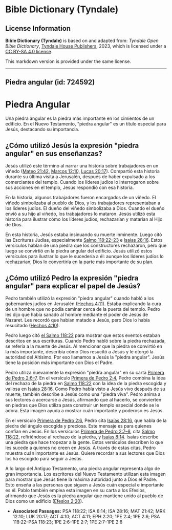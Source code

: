# Bible Dictionary (Tyndale)

## License Information

**Bible Dictionary (Tyndale)** is based on and adapted from: _Tyndale Open Bible Dictionary_, [Tyndale House Publishers](https://tyndaleopenresources.com/), 2023, which is licensed under a [CC BY-SA 4.0 license](https://creativecommons.org/licenses/by-sa/4.0/legalcode.en).

This markdown version is provided under the same license.



--------------------------------

## Piedra angular (id: 724592)

Piedra Angular
==============

Una piedra angular es la piedra más importante en los cimientos de un edificio. En el Nuevo Testamento, "piedra angular" es un título especial para Jesús, destacando su importancia.

¿Cómo utilizó Jesús la expresión "piedra angular" en sus enseñanzas?
--------------------------------------------------------------------

Jesús utilizó este término al narrar una historia sobre trabajadores en un viñedo ([Mateo 21:42,](https://ref.ly/Matt21:42) [Marcos 12:10,](https://ref.ly/Mark12:10) [Lucas 20:17](https://ref.ly/Luke20:17)). Compartió esta historia durante su última visita a Jerusalén, después de haber expulsado a los comerciantes del templo. Cuando los líderes judíos lo interrogaron sobre sus acciones en el templo, Jesús respondió con esa historia.

En la historia, algunos trabajadores fueron encargados de un viñedo. El viñedo simbolizaba al pueblo de Dios, y los trabajadores representaban a los líderes judíos. El dueño del viñedo simbolizaba a Dios. Cuando el dueño envió a su hijo al viñedo, los trabajadores lo mataron. Jesús utilizó esta historia para ilustrar cómo los líderes judíos, rechazarían y matarían al Hijo de Dios.

En esta historia, Jesús estaba insinuando su muerte inminente. Luego citó las Escrituras Judías, especialmente [Salmo 118:22–23](https://ref.ly/Ps118:22-Ps118:23) e [Isaías 28:16](https://ref.ly/Isa28:16). Estos versículos hablan de una piedra que los constructores rechazaron, pero que luego se convirtió en la piedra angular del edificio. Jesús utilizó estos versículos para ilustrar lo que le sucedería a él: aunque los líderes judíos lo rechazarían, Dios lo convertiría en la parte más importante de su plan.

¿Cómo utilizó Pedro la expresión "piedra angular" para explicar el papel de Jesús?
----------------------------------------------------------------------------------

Pedro también utilizó la expresión "piedra angular" cuando habló a los gobernantes judíos en Jerusalén ([Hechos 4:11](https://ref.ly/Acts4:11)). Estaba explicando la cura de un hombre que no podía caminar cerca de la puerta del templo. Pedro les dijo que había sanado al hombre mediante el poder de Jesús de Nazaret. Les recordó que habían matado a Jesús, pero Dios lo había resucitado ([Hechos 4:10](https://ref.ly/Acts4:10)).

Pedro luego citó [el Salmo 118:22](https://ref.ly/Ps118:22) para mostrar que estos eventos estaban descritos en sus escrituras. Cuando Pedro habló sobre la piedra rechazada, se refería a la muerte de Jesús. Al mencionar que la piedra se convirtió en la más importante, describía cómo Dios resucitó a Jesús y le otorgó la autoridad del Altísimo. Por eso llamamos a Jesús la "piedra angular". Jesús tiene la posición más importante con Dios el Padre.

Pedro utiliza nuevamente la expresión "piedra angular" en su carta [Primera de Pedro 2:6–7](https://ref.ly/1Pet2:6-1Pet2:7). En el versículo [Primera de Pedro 2:4](https://ref.ly/1Pet2:4), Pedro combina la idea del rechazo de la piedra en [Salmo 118:22](https://ref.ly/Ps118:22) con la idea de la piedra escogida y valiosa en [Isaías 28:16](https://ref.ly/Isa28:16). Como Pedro había visto a Jesús vivo después de su muerte, también describe a Jesús como una "piedra viva". Pedro anima a sus lectores a acercarse a Jesús, afirmando que al hacerlo, se convierten en piedras que Dios utiliza para construir un templo especial donde se le adora. Esta imagen ayuda a mostrar cuán importante y poderoso es Jesús.

En el versículo [Primera de Pedro 2:6](https://ref.ly/1Pet2:6), Pedro cita [Isaías 28:16](https://ref.ly/Isa28:16), que habla de la piedra del ángulo escogida y preciosa. Este mensaje es para quienes confían en Jesús. En los versículos [Primera de Pedro 2:7–8](https://ref.ly/1Pet2:7-1Pet2:8), cita [Salmo 118:22](https://ref.ly/Ps118:22), refiriéndose al rechazo de la piedra, y [Isaías 8:14](https://ref.ly/Isa8:14). Isaías describe una piedra que hace tropezar a la gente. Estos versículos describen lo que les sucede a quienes no creen en Jesús. A través de estas citas, Pedro muestra cuán importante es Jesús. Quiere recordar a sus lectores que Dios los ha escogido para seguir a Jesús.

A lo largo del Antiguo Testamento, una piedra angular representa algo de gran importancia. Los escritores del Nuevo Testamento utilizan esta imagen para mostrar que Jesús tiene la máxima autoridad junto a Dios el Padre. Esto enseña a las personas que siguen a Jesús cuán especial e importante es él. Pablo también emplea esta imagen en su carta a los Efesios, afirmando que Jesús es la piedra angular que mantiene unido al pueblo de Dios como un edificio ([Efesios 2:20](https://ref.ly/Eph2:20)).

* **Associated Passages:** PSA 118:22; ISA 8:14; ISA 28:16; MAT 21:42; MRK 12:10; LUK 20:17; ACT 4:10; ACT 4:11; EPH 2:20; 1PE 2:4; 1PE 2:6; PSA 118:22–PSA 118:23; 1PE 2:6–1PE 2:7; 1PE 2:7–1PE 2:8


